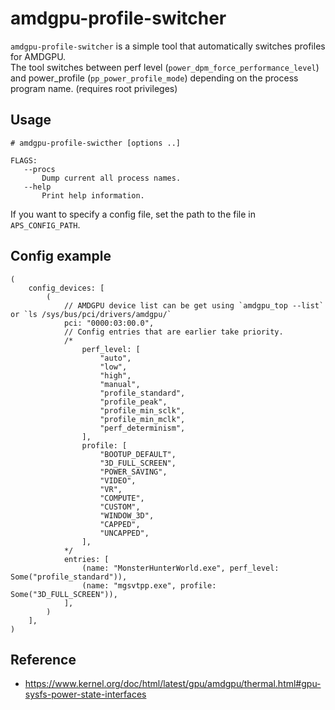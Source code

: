 # amdgpu-profile-switcher
`amdgpu-profile-switcher` is a simple tool that automatically switches profiles for AMDGPU.  
The tool switches between perf level (`power_dpm_force_performance_level`) and power_profile (`pp_power_profile_mode`) depending on the process program name. (requires root privileges)  

## Usage
```
# amdgpu-profile-swicther [options ..]
```

```
FLAGS:
   --procs
       Dump current all process names.
   --help
       Print help information.
```

If you want to specify a config file, set the path to the file in `APS_CONFIG_PATH`.  

## Config example
```
(
    config_devices: [
        (
            // AMDGPU device list can be get using `amdgpu_top --list` or `ls /sys/bus/pci/drivers/amdgpu/`
            pci: "0000:03:00.0",
            // Config entries that are earlier take priority.
            /*
                perf_level: [
                    "auto",
                    "low",
                    "high",
                    "manual",
                    "profile_standard",
                    "profile_peak",
                    "profile_min_sclk",
                    "profile_min_mclk",
                    "perf_determinism",
                ],
                profile: [
                    "BOOTUP_DEFAULT",
                    "3D_FULL_SCREEN",
                    "POWER_SAVING",
                    "VIDEO",
                    "VR",
                    "COMPUTE",
                    "CUSTOM",
                    "WINDOW_3D",
                    "CAPPED",
                    "UNCAPPED",
                ],
            */
            entries: [
                (name: "MonsterHunterWorld.exe", perf_level: Some("profile_standard")),
                (name: "mgsvtpp.exe", profile: Some("3D_FULL_SCREEN")),
            ],
        )
    ],
)
```

## Reference
 * <https://www.kernel.org/doc/html/latest/gpu/amdgpu/thermal.html#gpu-sysfs-power-state-interfaces>
